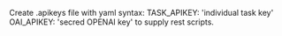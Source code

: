 Create .apikeys file with yaml syntax:
TASK_APIKEY: 'individual task key'
OAI_APIKEY: 'secred OPENAI key'
to supply rest scripts.
